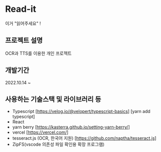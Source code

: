 # Read-it
이거 "읽어주세요" ! 



## 프로젝트 설명

OCR과 TTS를 이용한 개인 프로젝트 

## 개발기간

2022.10.14 ~ 

## 사용하는 기술스택 및 라이브러리 등

- Typescript [https://velog.io/@velopert/typescript-basics] [yarn add typescript]
- React
- yarn berry [https://kasterra.github.io/setting-yarn-berry/]
- vercel [https://vercel.com/]
- tesseract.js (OCR, 한국어 지원) [https://github.com/naptha/tesseract.js]
- ZipFS(vscode 의존성 파일 확인용 확장 프로그램)

